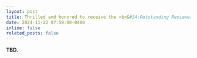 ```yaml
---
layout: post
title: Thrilled and honored to receive the <b>&#34;Outstanding Reviewer Award&#34;</b> from the Program Committee of the <b>European Conference on Computer Vision</b> (<b>ECCV</b>) 2024!
date: 2024-11-22 07:59:00-0400
inline: false
related_posts: false
---
```


<b> TBD. </b>
